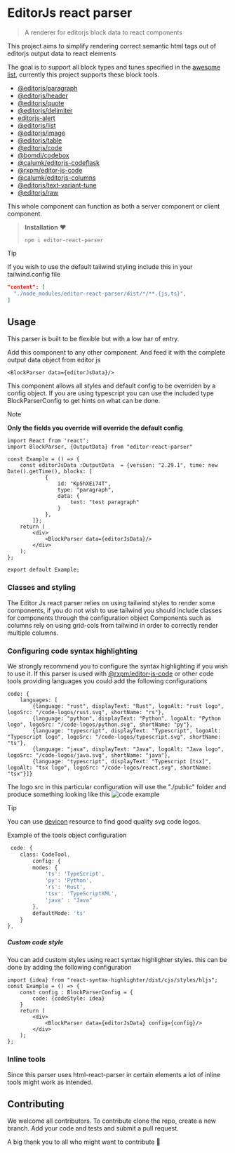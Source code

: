 # EditorJs react parser

> A renderer for editorjs block data to react components

This project aims to simplify rendering correct semantic html tags out of editorjs output data to react elements

The goal is to support all block types and tunes specified in the [awesome list](https://github.com/editor-js/awesome-editorjs/tree/master), currently this project supports these block tools.
- [@editorjs/paragraph](https://github.com/editor-js/paragraph)
- [@editorjs/header](https://github.com/editor-js/header)
- [@editorjs/quote](https://github.com/editor-js/quote)
- [@editorjs/delimiter](https://github.com/editor-js/delimiter)
- [editorjs-alert](https://github.com/vishaltelangre/editorjs-alert)
- [@editorjs/list](https://github.com/editor-js/list)
- [@editorjs/image](https://github.com/editor-js/image)
- [@editorjs/table](https://github.com/editor-js/table)
- [@editorjs/code](https://github.com/editor-js/code)
- [@bomdi/codebox](https://github.com/BomdiZane/codebox)
- [@calumk/editorjs-codeflask](https://github.com/calumk/editorjs-codeflask)
- [@rxpm/editor-js-code](https://github.com/rajatxs/editor-js-code)
- [@calumk/editorjs-columns](https://github.com/calumk/editorjs-columns)
- [@editorjs/text-variant-tune](https://github.com/editor-js/text-variant-tune)
- [@editorjs/raw](https://github.com/editor-js/raw)

This whole component can function as both a server component or client component.

>**Installation** ♥
> ```
> npm i editor-react-parser
>```

> [!TIP]
> If you wish to use the default tailwind styling include this in your tailwind.config file
> ```json
> "content": [
>   "./node_modules/editor-react-parser/dist/*/**.{js,ts}",
> ]
> ```

##  Usage
This parser is built to be flexible but with a low bar of entry.

Add this component to any other component. And feed it with the complete output data object from editor js
```tsx
<BlockParser data={editorJsData}/>
```

This component allows all styles and default config to be overriden by a config object.
If you are using typescript you can use the included type BlockParserConfig to get hints on what can be done.

> [!NOTE]
> **Only the fields you override will override the default config**

```tsx
import React from 'react';
import BlockParser, {OutputData} from "editor-react-parser"

const Example = () => {
    const editorJsData :OutputData  = {version: "2.29.1", time: new Date().getTime(), blocks: [
            {
                id: "Kp5hXEi74T",
                type: "paragraph",
                data: {
                    text: "test paragraph"
                }
            },
        ]};
    return (
        <div>
            <BlockParser data={editorJsData}/>
        </div>
    );
};

export default Example;
```

### Classes and styling
The Editor Js react parser relies on using tailwind styles to render some components,
if you do not wish to use tailwind you should include classes for components through the configuration object
Components such as columns rely on using grid-cols from tailwind in order to correctly render multiple columns.

### Configuring code syntax highlighting
We strongly recommend you to configure the syntax highlighting if you wish to use it.
If this parser is used with [@rxpm/editor-js-code](https://github.com/rajatxs/editor-js-code)
or other code tools providing languages you could add the following configurations

```tsx
code: {
    languages: [
        {language: "rust", displayText: "Rust", logoAlt: "rust logo", logoSrc: "/code-logos/rust.svg", shortName: "rs"},
        {language: "python", displayText: "Python", logoAlt: "Python logo", logoSrc: "/code-logos/python.svg", shortName: "py"},
        {language: "typescript", displayText: "Typescript", logoAlt: "Typescript logo", logoSrc: "/code-logos/typescript.svg", shortName: "ts"},
        {language: "java", displayText: "Java", logoAlt: "Java logo", logoSrc: "/code-logos/java.svg", shortName: "java"},
        {language: "typescript", displayText: "Typescript [tsx]", logoAlt: "tsx logo", logoSrc: "/code-logos/react.svg", shortName: "tsx"}]}
```
The logo src in this particular configuration will use the "./public" folder and produce something looking like this
![code example](https://github.com/cevinw/editorjs-react-parser/assets/170200358/19ff9f0c-7a28-4e9b-8a6f-5d00779dd6cd)

> [!TIP]
> You can use [devicon](https://devicon.dev/) resource to find good quality svg code logos.

Example of the tools object configuration
```ts
 code: {
    class: CodeTool,
        config: {
        modes: {
            'ts': 'TypeScript',
            'py': 'Python',
            'rs': 'Rust',
            'tsx': 'TypeScriptXML',
            'java' : "Java"
        },
        defaultMode: 'ts'
    }
},
```
##### Custom code style 
You can add custom styles using react syntax highlighter styles. this can be done by adding the following configuration
```tsx
import {idea} from "react-syntax-highlighter/dist/cjs/styles/hljs";
const Example = () => {
    const config : BlockParserConfig = {
        code: {codeStyle: idea}
    }
    return (
        <div>
            <BlockParser data={editorJsData} config={config}/>
        </div>
    );
};
```

### Inline tools
Since this parser uses html-react-parser in certain elements a lot of inline tools might work as intended.

## Contributing
We welcome all contributors.
To contribute clone the repo, create a new branch. Add your code and tests and submit a pull request.

A big thank you to all who might want to contribute 💖
